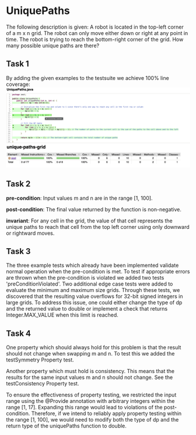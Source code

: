 # UniquePaths
The following description is given: A robot is located in the top-left corner of a m x n grid. The robot can only move either down or right at any point in time. The robot is trying to reach the bottom-right corner of the grid. How many possible unique paths are there?

## Task 1
By adding the given examples to the testsuite we achieve 100% line coverage:
![img.png](Assets/LineCoverage.png)
![img.png](Assets/LineCoverage2.png)

## Task 2
**pre-condition**: Input values m and n are in the range [1, 100].

**post-condition**: The final value returned by the function is non-negative.

**invariant**: For any cell in the grid, the value of that cell represents the unique paths to reach that cell from the top left corner using only downward or rightward moves.

## Task 3
The three example tests which already have been implemented validate normal operation when the pre-condition is met. To test if appropriate errors are thrown when the pre-condition is violated we added two tests 'preConditionViolated'. Two additional edge case tests were added to evaluate the minimum and maximum size grids. Through these tests, we discovered that the resulting value overflows for 32-bit signed integers in large grids. To address this issue, one could either change the type of dp and the returned value to double or implement a check that returns Integer.MAX_VALUE when this limit is reached.

## Task 4
One property which should always hold for this problem is that the result should not change when swapping m and n. To test this we added the testSymmetry Property test.

Another property which must hold is consistency. This means that the results for the same input values m and n should not change. See the testConsistency Property test.

To ensure the effectiveness of property testing, we restricted the input range using the @Provide annotation with arbitrary integers within the range [1, 17]. Expanding this range would lead to violations of the post-condition. Therefore, if we intend to reliably apply property testing within the range [1, 100], we would need to modify both the type of dp and the return type of the uniquePaths function to double.
